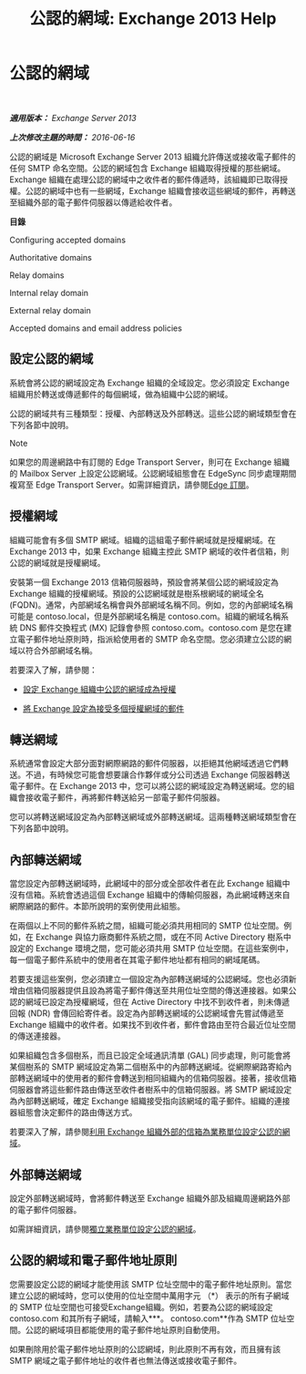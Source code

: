 ﻿---
title: '公認的網域: Exchange 2013 Help'
TOCTitle: 公認的網域
ms:assetid: c1839a5b-49f9-4c53-b247-f4e5d78efc45
ms:mtpsurl: https://technet.microsoft.com/zh-tw/library/Bb124423(v=EXCHG.150)
ms:contentKeyID: 50474118
ms.date: 05/21/2018
mtps_version: v=EXCHG.150
ms.translationtype: MT
---

# 公認的網域

 

_**適用版本：** Exchange Server 2013_

_**上次修改主題的時間：** 2016-06-16_

公認的網域是 Microsoft Exchange Server 2013 組織允許傳送或接收電子郵件的任何 SMTP 命名空間。公認的網域包含 Exchange 組織取得授權的那些網域。Exchange 組織在處理公認的網域中之收件者的郵件傳遞時，該組織即已取得授權。公認的網域中也有一些網域，Exchange 組織會接收這些網域的郵件，再轉送至組織外部的電子郵件伺服器以傳遞給收件者。

**目錄**

Configuring accepted domains

Authoritative domains

Relay domains

Internal relay domain

External relay domain

Accepted domains and email address policies

## 設定公認的網域

系統會將公認的網域設定為 Exchange 組織的全域設定。您必須設定 Exchange 組織用於轉送或傳遞郵件的每個網域，做為組織中公認的網域。

公認的網域共有三種類型：授權、內部轉送及外部轉送。這些公認的網域類型會在下列各節中說明。


> [!NOTE]  
> 如果您的周邊網路中有訂閱的 Edge Transport Server，則可在 Exchange 組織的 Mailbox Server 上設定公認網域。公認網域組態會在 EdgeSync 同步處理期間複寫至 Edge Transport Server。如需詳細資訊，請參閱<a href="edge-subscriptions-exchange-2013-help.md">Edge 訂閱</a>。




## 授權網域

組織可能會有多個 SMTP 網域。組織的這組電子郵件網域就是授權網域。在 Exchange 2013 中，如果 Exchange 組織主控此 SMTP 網域的收件者信箱，則公認的網域就是授權網域。

安裝第一個 Exchange 2013 信箱伺服器時，預設會將某個公認的網域設定為 Exchange 組織的授權網域。預設的公認網域就是樹系根網域的網域全名 (FQDN)。通常，內部網域名稱會與外部網域名稱不同。例如，您的內部網域名稱可能是 contoso.local，但是外部網域名稱是 contoso.com。組織的網域名稱系統 DNS 郵件交換程式 (MX) 記錄會參照 contoso.com。contoso.com 是您在建立電子郵件地址原則時，指派給使用者的 SMTP 命名空間。您必須建立公認的網域以符合外部網域名稱。

若要深入了解，請參閱：

  - [設定 Exchange 組織中公認的網域成為授權](configure-an-accepted-domain-within-your-exchange-organization-as-authoritative-exchange-2013-help.md)

  - [將 Exchange 設定為接受多個授權網域的郵件](configure-exchange-to-accept-mail-for-multiple-authoritative-domains-exchange-2013-help.md)

## 轉送網域

系統通常會設定大部分面對網際網路的郵件伺服器，以拒絕其他網域透過它們轉送。不過，有時候您可能會想要讓合作夥伴或分公司透過 Exchange 伺服器轉送電子郵件。在 Exchange 2013 中，您可以將公認的網域設定為轉送網域。您的組織會接收電子郵件，再將郵件轉送給另一部電子郵件伺服器。

您可以將轉送網域設定為內部轉送網域或外部轉送網域。這兩種轉送網域類型會在下列各節中說明。

## 內部轉送網域

當您設定內部轉送網域時，此網域中的部分或全部收件者在此 Exchange 組織中沒有信箱。系統會透過這個 Exchange 組織中的傳輸伺服器，為此網域轉送來自網際網路的郵件。本節所說明的案例使用此組態。

在兩個以上不同的郵件系統之間，組織可能必須共用相同的 SMTP 位址空間。例如，在 Exchange 與協力廠商郵件系統之間，或在不同 Active Directory 樹系中設定的 Exchange 環境之間，您可能必須共用 SMTP 位址空間。在這些案例中，每一個電子郵件系統中的使用者在其電子郵件地址都有相同的網域尾碼。

若要支援這些案例，您必須建立一個設定為內部轉送網域的公認網域。您也必須新增由信箱伺服器提供且設為將電子郵件傳送至共用位址空間的傳送連接器。如果公認的網域已設定為授權網域，但在 Active Directory 中找不到收件者，則未傳遞回報 (NDR) 會傳回給寄件者。設定為內部轉送網域的公認網域會先嘗試傳遞至 Exchange 組織中的收件者。如果找不到收件者，郵件會路由至符合最近位址空間的傳送連接器。

如果組織包含多個樹系，而且已設定全域通訊清單 (GAL) 同步處理，則可能會將某個樹系的 SMTP 網域設定為第二個樹系中的內部轉送網域。從網際網路寄給內部轉送網域中的使用者的郵件會轉送到相同組織內的信箱伺服器。接著，接收信箱伺服器會將這些郵件路由傳送至收件者樹系中的信箱伺服器。將 SMTP 網域設定為內部轉送網域，確定 Exchange 組織接受指向該網域的電子郵件。組織的連接器組態會決定郵件的路由傳送方式。

若要深入了解，請參閱[利用 Exchange 組織外部的信箱為業務單位設定公認的網域](configure-an-accepted-domain-for-a-business-unit-with-mailboxes-outside-your-exchange-organization-exchange-2013-help.md)。

## 外部轉送網域

設定外部轉送網域時，會將郵件轉送至 Exchange 組織外部及組織周邊網路外部的電子郵件伺服器。

如需詳細資訊，請參閱[獨立業務單位設定公認的網域](configure-an-accepted-domain-for-an-independent-business-unit-exchange-2013-help.md)。

## 公認的網域和電子郵件地址原則

您需要設定公認的網域才能使用該 SMTP 位址空間中的電子郵件地址原則。當您建立公認的網域時，您可以使用的位址空間中萬用字元 （\*） 表示的所有子網域的 SMTP 位址空間也可接受Exchange組織。例如，若要為公認的網域設定 contoso.com 和其所有子網域，請輸入**\*。 contoso.com**作為 SMTP 位址空間。公認的網域項目都能使用的電子郵件地址原則自動使用。

如果刪除用於電子郵件地址原則的公認網域，則此原則不再有效，而且擁有該 SMTP 網域之電子郵件地址的收件者也無法傳送或接收電子郵件。

